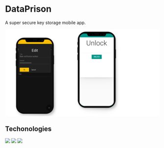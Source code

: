 # DataPrison
A super secure key storage mobile app.

<img src='images/genp_image_ultimate.png' align='center'/>

## Techonologies

[<img src="https://img.shields.io/badge/kivy-bluesvg?logo=LOGO">]()
[<img src="https://img.shields.io/badge/kivy-md-blue.svg?logo=LOGO">]()
[<img src="https://img.shields.io/badge/python-yellow.svg?logo=LOGO">]()
